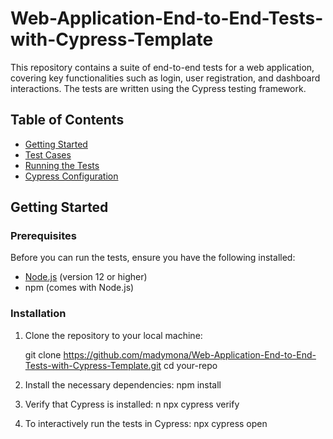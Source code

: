 # Web-Application-End-to-End-Tests-with-Cypress-Template

This repository contains a suite of end-to-end tests for a web application, covering key functionalities such as login, user registration, and dashboard interactions. The tests are written using the Cypress testing framework.

## Table of Contents

- [Getting Started](#getting-started)
- [Test Cases](#test-cases)
- [Running the Tests](#running-the-tests)
- [Cypress Configuration](#cypress-configuration)

## Getting Started

### Prerequisites

Before you can run the tests, ensure you have the following installed:

- [Node.js](https://nodejs.org/) (version 12 or higher)
- npm (comes with Node.js)

### Installation

1. Clone the repository to your local machine:

   git clone https://github.com/madymona/Web-Application-End-to-End-Tests-with-Cypress-Template.git
   cd your-repo
2. Install the necessary dependencies:
   npm install
3. Verify that Cypress is installed: n
   npx cypress verify
4. To interactively run the tests in Cypress:
   npx cypress open

